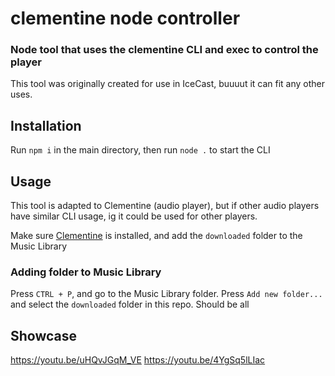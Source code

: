 # clementine node controller

### Node tool that uses the clementine CLI and exec to control the player

This tool was originally created for use in IceCast, buuuut it can fit any other uses. 

## Installation

Run `npm i` in the main directory, then run `node .` to start the CLI

## Usage

This tool is adapted to Clementine (audio player), but if other audio players have similar CLI usage, ig it could be used for other players. 

Make sure [Clementine](https://www.clementine-player.org/) is installed, and add the `downloaded` folder to the Music Library

### Adding folder to Music Library

Press `CTRL + P`, and go to the Music Library folder. Press `Add new folder...` and select the `downloaded` folder in this repo. Should be all

## Showcase

https://youtu.be/uHQvJGqM_VE
https://youtu.be/4YgSq5lLIac